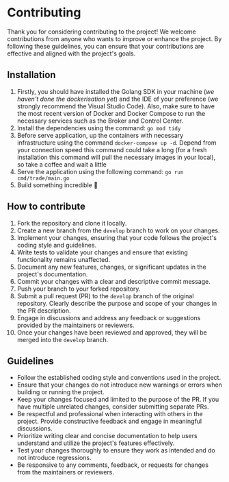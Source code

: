 # Contributing

Thank you for considering contributing to the project! We welcome contributions from anyone who wants to improve or enhance the project. By following these guidelines, you can ensure that your contributions are effective and aligned with the project's goals.

## Installation

1. Firstly, you should have installed the Golang SDK in your machine (*we haven't done the dockerisation yet*) and the IDE of your preference (we strongly recommend the Visual Studio Code). Also, make sure to have the most recent version of Docker and Docker Compose to run the necessary services such as the Broker and Control Center.
2. Install the dependencies using the command: `go mod tidy`
3. Before serve application, up the containers with necessary infrastructure using the command `docker-compose up -d`. Depend from your connection speed this command could take a long (for a fresh installation this command will pull the necessary images in your local), so take a coffee and wait a little
4. Serve the application using the following command: `go run cmd/trade/main.go`
5. Build something incredible 🌟

## How to contribute

1. Fork the repository and clone it locally.
2. Create a new branch from the `develop` branch to work on your changes.
3. Implement your changes, ensuring that your code follows the project's coding style and guidelines.
4. Write tests to validate your changes and ensure that existing functionality remains unaffected.
5. Document any new features, changes, or significant updates in the project's documentation.
6. Commit your changes with a clear and descriptive commit message.
7. Push your branch to your forked repository.
8. Submit a pull request (PR) to the `develop` branch of the original repository. Clearly describe the purpose and scope of your changes in the PR description.
9. Engage in discussions and address any feedback or suggestions provided by the maintainers or reviewers.
10. Once your changes have been reviewed and approved, they will be merged into the `develop` branch.

## Guidelines

- Follow the established coding style and conventions used in the project.
- Ensure that your changes do not introduce new warnings or errors when building or running the project.
- Keep your changes focused and limited to the purpose of the PR. If you have multiple unrelated changes, consider submitting separate PRs.
- Be respectful and professional when interacting with others in the project. Provide constructive feedback and engage in meaningful discussions.
- Prioritize writing clear and concise documentation to help users understand and utilize the project's features effectively.
- Test your changes thoroughly to ensure they work as intended and do not introduce regressions.
- Be responsive to any comments, feedback, or requests for changes from the maintainers or reviewers.
